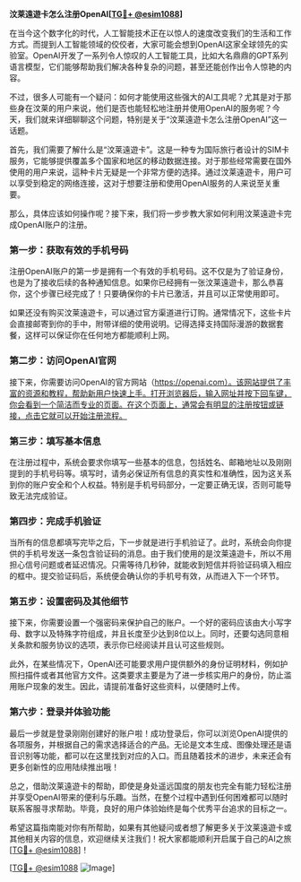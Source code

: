 **汶莱遠遊卡怎么注册OpenAI[[TG💪+ @esim1088](https://t.me/s/esim1088)]**

在当今这个数字化的时代，人工智能技术正在以惊人的速度改变我们的生活和工作方式。而提到人工智能领域的佼佼者，大家可能会想到OpenAI这家全球领先的实验室。OpenAI开发了一系列令人惊叹的人工智能工具，比如大名鼎鼎的GPT系列语言模型，它们能够帮助我们解决各种复杂的问题，甚至还能创作出令人惊艳的内容。

不过，很多人可能有一个疑问：如何才能使用这些强大的AI工具呢？尤其是对于那些身在汶莱的用户来说，他们是否也能轻松地注册并使用OpenAI的服务呢？今天，我们就来详细聊聊这个问题，特别是关于“汶莱遠遊卡怎么注册OpenAI”这一话题。

首先，我们需要了解什么是“汶莱遠遊卡”。这是一种专为国际旅行者设计的SIM卡服务，它能够提供覆盖多个国家和地区的移动数据连接。对于那些经常需要在国外使用的用户来说，這种卡片无疑是一个非常方便的选择。通过汶莱遠遊卡，用户可以享受到稳定的网络连接，这对于想要注册和使用OpenAI服务的人来说至关重要。

那么，具体应该如何操作呢？接下来，我们将一步步教大家如何利用汶莱遠遊卡完成OpenAI账户的注册。

### 第一步：获取有效的手机号码

注册OpenAI账户的第一步是拥有一个有效的手机号码。这不仅是为了验证身份，也是为了接收后续的各种通知信息。如果你已经拥有一张汶莱遠遊卡，那么恭喜你，这个步骤已经完成了！只要确保你的卡片已激活，并且可以正常使用即可。

如果还没有购买汶莱遠遊卡，可以通过官方渠道进行订购。通常情况下，这些卡片会直接邮寄到你的手中，附带详细的使用说明。记得选择支持国际漫游的数据套餐，这样可以保证你在任何地方都能顺利上网。

### 第二步：访问OpenAI官网

接下来，你需要访问OpenAI的官方网站（https://openai.com）。该网站提供了丰富的资源和教程，帮助新用户快速上手。打开浏览器后，输入网址并按下回车键，你会看到一个简洁而专业的页面。在这个页面上，通常会有明显的注册按钮或链接，点击它就可以开始注册流程。

### 第三步：填写基本信息

在注册过程中，系统会要求你填写一些基本的信息，包括姓名、邮箱地址以及刚刚提到的手机号码等。填写时，请务必保证所有信息的真实性和准确性，因为这关系到你的账户安全和个人权益。特别是手机号码部分，一定要正确无误，否则可能导致无法完成验证。

### 第四步：完成手机验证

当所有的信息都填写完毕之后，下一步就是进行手机验证了。此时，系统会向你提供的手机号发送一条包含验证码的消息。由于我们使用的是汶莱遠遊卡，所以不用担心信号问题或者延迟情况。只需等待几秒钟，就能收到短信并将验证码填入相应的框中。提交验证码后，系统便会确认你的手机号有效，从而进入下一个环节。

### 第五步：设置密码及其他细节

接下来，你需要设置一个强密码来保护自己的账户。一个好的密码应该由大小写字母、数字以及特殊字符组成，并且长度至少达到8位以上。同时，还要勾选同意相关条款和服务协议的选项，表示你已经阅读并且认可这些规则。

此外，在某些情况下，OpenAI还可能要求用户提供额外的身份证明材料，例如护照扫描件或者其他官方文件。这类要求主要是为了进一步核实用户的身份，防止滥用账户现象的发生。因此，请提前准备好这些资料，以便随时上传。

### 第六步：登录并体验功能

最后一步就是登录刚刚创建好的账户啦！成功登录后，你可以浏览OpenAI提供的各项服务，并根据自己的需求选择适合的产品。无论是文本生成、图像处理还是语音识别等功能，都可以在这里找到对应的入口。而且随着技术的进步，未来还会有更多创新性的应用陆续推出哦！

总之，借助汶莱遠遊卡的帮助，即使是身处遥远国度的朋友也完全有能力轻松注册并享受OpenAI带来的便利与乐趣。当然，在整个过程中遇到任何困难都可以随时联系客服寻求帮助。毕竟，良好的用户体验始终是每个优秀平台追求的目标之一。

希望这篇指南能对你有所帮助，如果有其他疑问或者想了解更多关于汶莱遠遊卡或其他相关内容的信息，欢迎继续关注我们！祝大家都能顺利开启属于自己的AI之旅[[TG💪+ @esim1088](https://t.me/s/esim1088)]！

[[TG💪+ @esim1088](https://t.me/s/esim1088) ![Image](https://i.postimg.cc/4NQfJmqS/Snipaste-2025-05-13-00-14-12.png)]